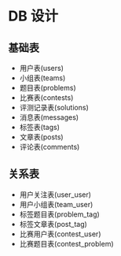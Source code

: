 # DB 设计
## 基础表
- 用户表(users)
- 小组表(teams)
- 题目表(problems)
- 比赛表(contests)
- 评测记录表(solutions)
- 消息表(messages)
- 标签表(tags)
- 文章表(posts)
- 评论表(comments)

## 关系表
- 用户关注表(user_user)
- 用户小组表(team_user)
- 标签题目表(problem_tag)
- 标签文章表(post_tag)
- 比赛用户表(contest_user)
- 比赛题目表(contest_problem)